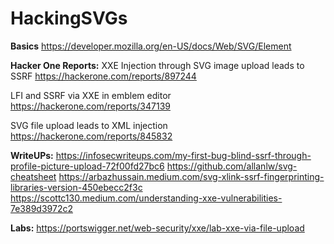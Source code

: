 # HackingSVGs

**Basics**
https://developer.mozilla.org/en-US/docs/Web/SVG/Element

**Hacker One Reports:**
XXE Injection through SVG image upload leads to SSRF
https://hackerone.com/reports/897244

LFI and SSRF via XXE in emblem editor
https://hackerone.com/reports/347139

SVG file upload leads to XML injection
https://hackerone.com/reports/845832

**WriteUPs:**
https://infosecwriteups.com/my-first-bug-blind-ssrf-through-profile-picture-upload-72f00fd27bc6
https://github.com/allanlw/svg-cheatsheet
https://arbazhussain.medium.com/svg-xlink-ssrf-fingerprinting-libraries-version-450ebecc2f3c
https://scottc130.medium.com/understanding-xxe-vulnerabilities-7e389d3972c2

**Labs:**
https://portswigger.net/web-security/xxe/lab-xxe-via-file-upload
